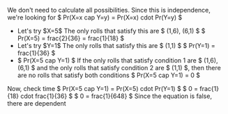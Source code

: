 We don't need to calculate all possibilities. Since this is independence, we're looking for $ Pr(X=x cap Y=y) = Pr(X=x) cdot Pr(Y=y) $

<ul>
	<li> Let's try $X=5$ 
The only rolls that satisfy this are $ (1,6), (6,1) $ 
$ Pr(X=5) = frac{2}{36} = frac{1}{18} $
	<li> Let's try $Y=1$ 
The only rolls that satisfy this are $ (1,1) $ 
$ Pr(Y=1) = frac{1}{36} $
	<li> $ Pr(X=5 cap Y=1) $ 
	      If the only rolls that satisfy condition 1 are $ (1,6), (6,1) $ and the only rolls that satisfy condition 2 are $ (1,1) $, then there are no rolls that satisfy both conditions 
	      $ Pr(X=5 cap Y=1) = 0 $
</ul>
Now, check time 
$ Pr(X=5 cap Y=1) = Pr(X=5) cdot Pr(Y=1) $ 
$ 0 = frac{1}{18} cdot frac{1}{36} $ 
$ 0 = frac{1}{648} $ 
Since the equation is false, there are dependent
